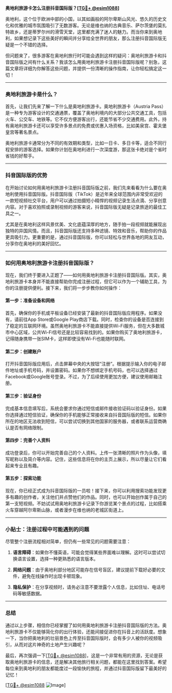 **奥地利旅游卡怎么注册抖音国际版？[[TG💪+ @esim1088](https://t.me/s/esim1088)]**

奥地利，这个位于欧洲中部的小国，以其如画般的阿尔卑斯山风光、悠久的历史文化和优雅的城市氛围吸引了无数游客。无论是维也纳的古典音乐、萨尔茨堡的莫扎特故乡，还是蒂罗尔州的滑雪天堂，这里都充满了迷人的魅力。而当你来到奥地利，如果想记录下这些美好的瞬间并分享给全世界的朋友，那么注册抖音国际版无疑是一个不错的选择。

但问题来了，很多游客在奥地利旅行时可能会遇到这样的疑问：奥地利旅游卡和抖音国际版之间有什么关系？我该怎么用奥地利旅游卡注册抖音国际版呢？别急，这篇文章将详细为你解答这些问题，并提供一份清晰的操作指南，让你轻松搞定这一切！

---

### 奥地利旅游卡是什么？

首先，让我们先来了解一下什么是奥地利旅游卡。奥地利旅游卡（Austria Pass）是一种专为游客设计的交通通票，覆盖了奥地利境内的大部分公共交通工具，包括火车、公交车、地铁等。它不仅方便游客出行，还能节省不少交通费用。此外，持有奥地利旅游卡还可以享受许多景点的免费或优惠入场资格，比如美泉宫、霍夫堡皇宫等著名景点。

奥地利旅游卡通常分为不同的有效期和类型，比如一日卡、多日卡等，适合不同行程安排的游客选择。如果你计划在奥地利进行一次深度游，那这张卡绝对是个省时省钱的好帮手。

---

### 抖音国际版的优势

在开始讨论如何用奥地利旅游卡注册抖音国际版之前，我们先来看看为什么要在奥地利使用抖音国际版。抖音国际版（TikTok）是近年来全球范围内非常受欢迎的一款短视频社交平台，用户可以通过拍摄短小精悍的视频记录生活点滴、分享创意内容。对于喜欢拍照或录制视频的游客来说，抖音国际版无疑是记录旅途的最佳工具之一。

尤其是在奥地利这样风景优美、文化底蕴深厚的地方，随手拍一段视频就能展现出独特的异国风情。而且，抖音国际版还支持多种滤镜、特效和音乐，帮助你的作品更具吸引力。更重要的是，通过抖音国际版，你可以轻松与世界各地的网友互动，分享你在奥地利的美好回忆。

---

### 如何用奥地利旅游卡注册抖音国际版？

现在，我们终于要进入正题了——如何用奥地利旅游卡注册抖音国际版。其实，奥地利旅游卡本身并不能直接帮助你完成注册过程，但它可以作为一个辅助工具，为你的注册提供便利。接下来，我们将一步步教你如何操作：

#### 第一步：准备设备和网络

首先，确保你的手机或平板设备已经安装了最新的抖音国际版应用程序。如果没有，请前往App Store或Google Play商店下载。同时，检查你的设备是否连接到了稳定的互联网环境。虽然奥地利旅游卡不能直接提供Wi-Fi服务，但在大多数城市中心区域，公共Wi-Fi信号还是比较容易找到的。如果你购买了奥地利旅游卡，记得随身携带一张SIM卡，这样即使没有Wi-Fi也能随时联网。

#### 第二步：创建账户

打开抖音国际版应用后，点击屏幕中央的大按钮“注册”。根据提示输入你的电子邮件地址或手机号码，并设置密码。如果你不想绑定手机号码，也可以选择通过Facebook或Google账号登录。不过，为了后续使用更加方便，建议使用邮箱注册。

#### 第三步：验证身份

完成基本信息填写后，系统会要求你通过短信或邮件接收验证码以验证身份。如果你选择通过短信验证，确保你的手机能够正常接收来自抖音国际版的短信。如果你所在的地区无法收到短信，可以尝试切换到其他国家的服务器，或者联系运营商确认是否有网络限制。

#### 第四步：完善个人资料

成功登录后，你可以开始完善自己的个人资料。上传一张清晰的照片作为头像，填写昵称以及简介等内容。记住，这些信息将在你的主页上展示，所以尽量让它们看起来专业且有趣。

#### 第五步：探索功能

现在，你已经正式成为抖音国际版的一员啦！接下来，你可以利用搜索功能发现更多有趣的创作者，关注他们并点赞他们的作品。同时，也可以开始创作属于自己的第一支短视频。不妨试试用奥地利旅游卡记录下你游览某个景点的过程，比如搭乘火车穿越阿尔卑斯山脉，或者漫步在维也纳的老城区街道上。

---

### 小贴士：注册过程中可能遇到的问题

尽管整个注册流程相对简单，但仍有一些常见的问题需要注意：

1. **语言障碍**：如果你不懂英语，可能会觉得某些界面难以理解。这时可以尝试切换语言设置，选择一种更熟悉的语言版本。
   
2. **网络问题**：由于奥地利部分地区可能存在信号盲区，建议提前下载好必要的文件，避免在线操作时出现卡顿现象。

3. **隐私保护**：在分享视频时，请务必注意不要泄露个人信息，比如住址、电话号码等敏感数据。

---

### 总结

通过以上步骤，相信你已经掌握了如何用奥地利旅游卡注册抖音国际版的方法。奥地利旅游卡不仅能够简化你的出行体验，还能间接促进你在抖音上的活跃度。想象一下，当你把奥地利的壮丽景色上传至抖音国际版时，会有多少人被你的视频吸引，从而对这片神奇的土地产生兴趣呢？

最后，再次强调一下[[TG💪+ @esim1088](https://t.me/s/esim1088)]，这是一个非常有用的资源，无论是获取奥地利旅游卡的信息，还是解决其他旅行相关问题，都能在这里找到答案。希望每位来到奥地利的朋友都能度过一段愉快的旅程，并通过抖音国际版留下最美好的记忆！

[[TG💪+ @esim1088](https://t.me/s/esim1088) ![Image](https://i.postimg.cc/4NQfJmqS/Snipaste-2025-05-13-00-14-12.png)]